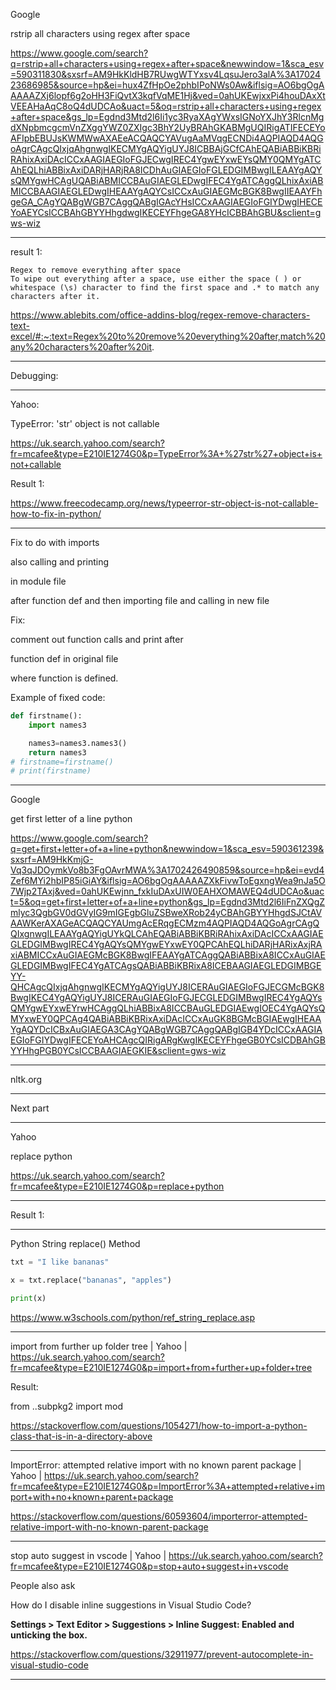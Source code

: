 Google

rstrip all characters using regex after space

https://www.google.com/search?q=rstrip+all+characters+using+regex+after+space&newwindow=1&sca_esv=590311830&sxsrf=AM9HkKldHB7RUwgWTYxsv4LqsuJero3alA%3A1702423686985&source=hp&ei=hux4ZfHpOe2phbIPoNWs0Aw&iflsig=AO6bgOgAAAAAZXj6lopf6g2oHH3FiQvtX3kqfVqME1Hj&ved=0ahUKEwjxxPi4houDAxXtVEEAHaAqC8oQ4dUDCAo&uact=5&oq=rstrip+all+characters+using+regex+after+space&gs_lp=Egdnd3Mtd2l6Ii1yc3RyaXAgYWxsIGNoYXJhY3RlcnMgdXNpbmcgcmVnZXggYWZ0ZXIgc3BhY2UyBRAhGKABMgUQIRigATIFECEYoAFIpbEBUJsKWMWwAXAEeACQAQCYAVugAaMVqgECNDi4AQPIAQD4AQGoAgrCAgcQIxjqAhgnwgIKECMYgAQYigUYJ8ICBBAjGCfCAhEQABiABBiKBRiRAhixAxiDAcICCxAAGIAEGIoFGJECwgIREC4YgwEYxwEYsQMY0QMYgATCAhEQLhiABBixAxiDARjHARjRA8ICDhAuGIAEGIoFGLEDGIMBwgILEAAYgAQYsQMYgwHCAgUQABiABMICCBAuGIAEGLEDwgIFEC4YgATCAggQLhixAxiABMICCBAAGIAEGLEDwgIHEAAYgAQYCsICCxAuGIAEGMcBGK8BwgIIEAAYFhgeGA_CAgYQABgWGB7CAggQABgIGAcYHsICCxAAGIAEGIoFGIYDwgIHECEYoAEYCsICCBAhGBYYHhgdwgIKECEYFhgeGA8YHcICBBAhGBU&sclient=gws-wiz

____

result 1:

```text
Regex to remove everything after space
To wipe out everything after a space, use either the space ( ) or whitespace (\s) character to find the first space and .* to match any characters after it.
```

https://www.ablebits.com/office-addins-blog/regex-remove-characters-text-excel/#:~:text=Regex%20to%20remove%20everything%20after,match%20any%20characters%20after%20it.

____

Debugging:

____


Yahoo:

TypeError: 'str' object is not callable

https://uk.search.yahoo.com/search?fr=mcafee&type=E210IE1274G0&p=TypeError%3A+%27str%27+object+is+not+callable


Result 1:

https://www.freecodecamp.org/news/typeerror-str-object-is-not-callable-how-to-fix-in-python/

____

Fix to do with imports

also calling and printing

in module file

after function def and then importing file and calling in new file

Fix:

comment out function calls and print after 

function def in original file

where function is defined.

Example of fixed code:

```python
def firstname():
    import names3

    names3=names3.names3()
    return names3
# firstname=firstname()
# print(firstname)
```

____

Google

get first letter of a line python

https://www.google.com/search?q=get+first+letter+of+a+line+python&newwindow=1&sca_esv=590361239&sxsrf=AM9HkKmjG-Vq3qJDOymkVo8b3FgOAvrMWA%3A1702426490859&source=hp&ei=evd4Zef6MYi2hbIP85iGiAY&iflsig=AO6bgOgAAAAAZXkFivwToEgxngWea9nJa5O7Wjp2TAxj&ved=0ahUKEwjnn_fxkIuDAxUIW0EAHXOMAWEQ4dUDCAo&uact=5&oq=get+first+letter+of+a+line+python&gs_lp=Egdnd3Mtd2l6IiFnZXQgZmlyc3QgbGV0dGVyIG9mIGEgbGluZSBweXRob24yCBAhGBYYHhgdSJCtAVAAWKerAXAGeACQAQCYAUmgAcERqgECMzm4AQPIAQD4AQGoAgrCAgQQIxgnwgILEAAYgAQYigUYkQLCAhEQABiABBiKBRiRAhixAxiDAcICCxAAGIAEGLEDGIMBwgIREC4YgAQYsQMYgwEYxwEY0QPCAhEQLhiDARjHARixAxjRAxiABMICCxAuGIAEGMcBGK8BwgIFEAAYgATCAggQABiABBixA8ICCxAuGIAEGLEDGIMBwgIFEC4YgATCAgsQABiABBiKBRixA8ICEBAAGIAEGLEDGIMBGEYY-QHCAgcQIxjqAhgnwgIKECMYgAQYigUYJ8ICERAuGIAEGIoFGJECGMcBGK8BwgIKEC4YgAQYigUYJ8ICERAuGIAEGIoFGJECGLEDGIMBwgIREC4YgAQYsQMYgwEYxwEYrwHCAggQLhiABBixA8ICCBAuGLEDGIAEwgIOEC4YgAQYsQMYxwEY0QPCAg4QABiABBiKBRixAxiDAcICCxAuGK8BGMcBGIAEwgIHEAAYgAQYDcICBxAuGIAEGA3CAgYQABgWGB7CAggQABgIGB4YDcICCxAAGIAEGIoFGIYDwgIFECEYoAHCAgcQIRigARgKwgIKECEYFhgeGB0YCsICDBAhGBYYHhgPGB0YCsICCBAAGIAEGKIE&sclient=gws-wiz

____

nltk.org

____

Next part

____

Yahoo

replace python

https://uk.search.yahoo.com/search?fr=mcafee&type=E210IE1274G0&p=replace+python

____

Result 1:

____

Python String replace() Method

```python
txt = "I like bananas"

x = txt.replace("bananas", "apples")

print(x)
```

https://www.w3schools.com/python/ref_string_replace.asp

____

import from further up folder tree | Yahoo | https://uk.search.yahoo.com/search?fr=mcafee&type=E210IE1274G0&p=import+from+further+up+folder+tree

Result:

from ..subpkg2 import mod

https://stackoverflow.com/questions/1054271/how-to-import-a-python-class-that-is-in-a-directory-above

____

ImportError: attempted relative import with no known parent package  | Yahoo | https://uk.search.yahoo.com/search?fr=mcafee&type=E210IE1274G0&p=ImportError%3A+attempted+relative+import+with+no+known+parent+package

https://stackoverflow.com/questions/60593604/importerror-attempted-relative-import-with-no-known-parent-package

____

stop auto suggest in vscode | Yahoo | https://uk.search.yahoo.com/search?fr=mcafee&type=E210IE1274G0&p=stop+auto+suggest+in+vscode

People also ask

How do I disable inline suggestions in Visual Studio Code?

**Settings > Text Editor > Suggestions > Inline Suggest: Enabled and unticking the box.**

https://stackoverflow.com/questions/32911977/prevent-autocomplete-in-visual-studio-code

____

